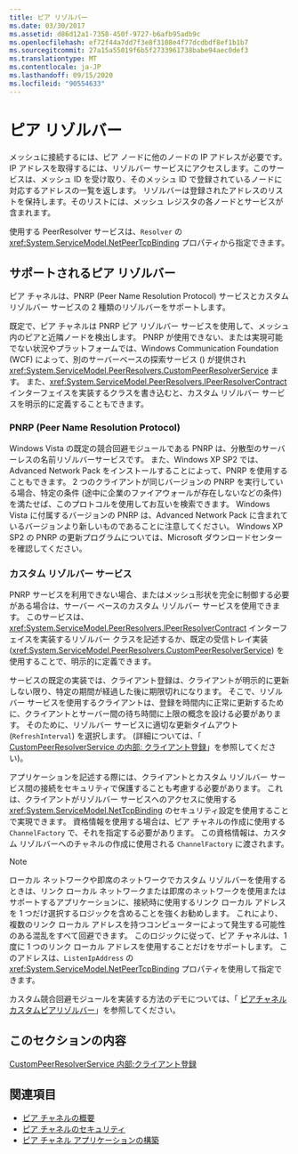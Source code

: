 ```yaml
---
title: ピア リゾルバー
ms.date: 03/30/2017
ms.assetid: d86d12a1-7358-450f-9727-b6afb95adb9c
ms.openlocfilehash: ef72f44a7dd7f3e8f3108e4f77dcdbdf8ef1b1b7
ms.sourcegitcommit: 27a15a55019f6b5f2733961738babe94aec0def3
ms.translationtype: MT
ms.contentlocale: ja-JP
ms.lasthandoff: 09/15/2020
ms.locfileid: "90554633"
---
```

# <a name="peer-resolvers"></a>ピア リゾルバー
メッシュに接続するには、ピア ノードに他のノードの IP アドレスが必要です。 IP アドレスを取得するには、リゾルバー サービスにアクセスします。このサービスは、メッシュ ID を受け取り、そのメッシュ ID で登録されているノードに対応するアドレスの一覧を返します。 リゾルバーは登録されたアドレスのリストを保持します。そのリストには、メッシュ レジスタの各ノードとサービスが含まれます。  
  
 使用する PeerResolver サービスは、`Resolver` の <xref:System.ServiceModel.NetPeerTcpBinding> プロパティから指定できます。  
  
## <a name="supported-peer-resolvers"></a>サポートされるピア リゾルバー  
 ピア チャネルは、PNRP (Peer Name Resolution Protocol) サービスとカスタム リゾルバー サービスの 2 種類のリゾルバーをサポートします。  
  
 既定で、ピア チャネルは PNRP ピア リゾルバー サービスを使用して、メッシュ内のピアと近隣ノードを検出します。 PNRP が使用できない、または実現可能でない状況やプラットフォームでは、Windows Communication Foundation (WCF) によって、別のサーバーベースの探索サービス () が提供され <xref:System.ServiceModel.PeerResolvers.CustomPeerResolverService> ます。 また、<xref:System.ServiceModel.PeerResolvers.IPeerResolverContract> インターフェイスを実装するクラスを書き込むと、カスタム リゾルバー サービスを明示的に定義することもできます。  
  
### <a name="peer-name-resolution-protocol-pnrp"></a>PNRP (Peer Name Resolution Protocol)  
 Windows Vista の既定の競合回避モジュールである PNRP は、分散型のサーバーレスの名前リゾルバーサービスです。 また、Windows XP SP2 では、Advanced Network Pack をインストールすることによって、PNRP を使用することもできます。 2 つのクライアントが同じバージョンの PNRP を実行している場合、特定の条件 (途中に企業のファイアウォールが存在しないなどの条件) を満たせば、このプロトコルを使用してお互いを検索できます。 Windows Vista に付属するバージョンの PNRP は、Advanced Network Pack に含まれているバージョンより新しいものであることに注意してください。 Windows XP SP2 の PNRP の更新プログラムについては、Microsoft ダウンロードセンターを確認してください。  
  
### <a name="custom-resolver-services"></a>カスタム リゾルバー サービス  
 PNRP サービスを利用できない場合、またはメッシュ形状を完全に制御する必要がある場合は、サーバー ベースのカスタム リゾルバー サービスを使用できます。 このサービスは、<xref:System.ServiceModel.PeerResolvers.IPeerResolverContract> インターフェイスを実装するリゾルバー クラスを記述するか、既定の受信トレイ実装 (<xref:System.ServiceModel.PeerResolvers.CustomPeerResolverService>) を使用することで、明示的に定義できます。  
  
 サービスの既定の実装では、クライアント登録は、クライアントが明示的に更新しない限り、特定の期間が経過した後に期限切れになります。 そこで、リゾルバー サービスを使用するクライアントは、登録を時間内に正常に更新するために、クライアントとサーバー間の待ち時間に上限の概念を設ける必要があります。 そのために、リゾルバー サービスに適切な更新タイムアウト (`RefreshInterval`) を選択します。 (詳細については、「 [CustomPeerResolverService の内部: クライアント登録](inside-the-custompeerresolverservice-client-registrations.md)」を参照してください)。  
  
 アプリケーションを記述する際には、クライアントとカスタム リゾルバー サービス間の接続をセキュリティで保護することも考慮する必要があります。 これは、クライアントがリゾルバー サービスへのアクセスに使用する <xref:System.ServiceModel.NetTcpBinding> のセキュリティ設定を使用することで実現できます。 資格情報を使用する場合は、ピア チャネルの作成に使用する `ChannelFactory` で、それを指定する必要があります。 この資格情報は、カスタム リゾルバーへのチャネルの作成に使用される `ChannelFactory` に渡されます。  
  
> [!NOTE]
> ローカル ネットワークや即席のネットワークでカスタム リゾルバーを使用するときは、リンク ローカル ネットワークまたは即席のネットワークを使用またはサポートするアプリケーションに、接続時に使用するリンク ローカル アドレスを 1 つだけ選択するロジックを含めることを強くお勧めします。 これにより、複数のリンク ローカル アドレスを持つコンピューターによって発生する可能性のある混乱をすべて回避できます。 このロジックに従って、ピア チャネルは、1 度に 1 つのリンク ローカル アドレスを使用することだけをサポートします。 このアドレスは、`ListenIpAddress` の <xref:System.ServiceModel.NetPeerTcpBinding> プロパティを使用して指定できます。  
  
 カスタム競合回避モジュールを実装する方法のデモについては、「 [ピアチャネルカスタムピアリゾルバー](/previous-versions/dotnet/netframework-3.5/ms751466(v=vs.90))」を参照してください。  
  
## <a name="in-this-section"></a>このセクションの内容  
 [CustomPeerResolverService 内部:クライアント登録](inside-the-custompeerresolverservice-client-registrations.md)  
  
## <a name="see-also"></a>関連項目

- [ピア チャネルの概要](peer-channel-concepts.md)
- [ピア チャネルのセキュリティ](peer-channel-security.md)
- [ピア チャネル アプリケーションの構築](building-a-peer-channel-application.md)
